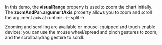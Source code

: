 In&nbsp;this demo, the **visualRange** property is&nbsp;used to&nbsp;zoom the chart initially. The **zoomAndPan**.**argumentAxis** property allows you to&nbsp;zoom and scroll the argument axis at&nbsp;runtime.
<--split-->

Zooming and scrolling are available on&nbsp;mouse-equipped and touch-enable devices: you can use the mouse wheel/spread and pinch gestures to&nbsp;zoom, and the scrollbar/drag gesture to&nbsp;scroll.